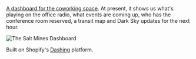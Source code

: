 [A dashboard for the coworking space](http://saltmines.us/blog/devlab/dashboard/). At present, it shows us what's playing on the office radio, what events are coming up, who has the conference room reserved, a transit map and Dark Sky updates for the next hour.

![The Salt Mines Dashboard](http://saltmines.us/wp-content/uploads/2013/11/dashboardmount.jpg)

Built on Shopify's [Dashing](http://shopify.github.com/dashing) platform.

